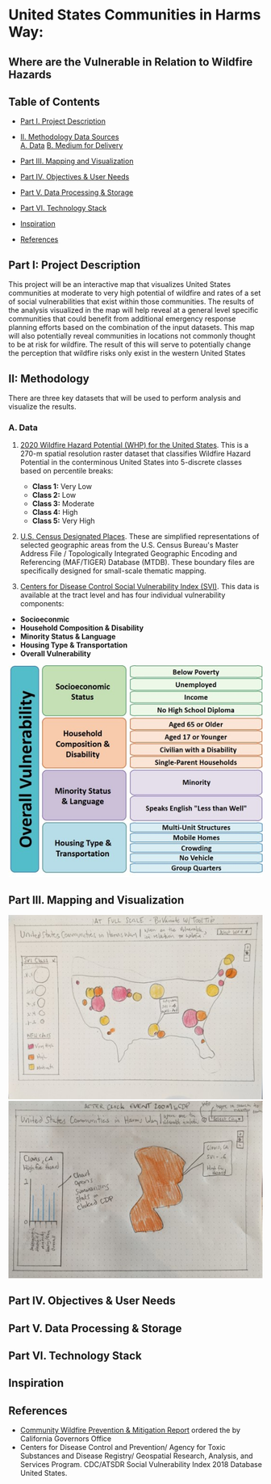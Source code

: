 # United States Communities in Harms Way:
## **Where are the Vulnerable in Relation to Wildfire Hazards**  

<!-- TOC -->

## Table of Contents
- [Part I. Project Description](#part-i-project-summary-proposal)  
- [II. Methodology Data Sources](#II-Methodology)  
    [A. Data](#a-data)
    [B. Medium for Delivery](#b-medium-for-delivery)
 
- [Part III. Mapping and Visualization](#part-iii-mapping-&-visualization)
- [Part IV. Objectives & User Needs](#part-iv-objectives-&-user-needs)
- [Part V. Data Processing & Storage](#part-v-data-processing-&-stograge)
- [Part VI. Technology Stack](#part-vii-technology-stack)
- [Inspiration](#inspiration)
- [References](#references)  

<!-- /TOC -->

## Part I: Project Description 
This project will be an interactive map that visualizes United States communities at moderate to very high potential of wildfire and rates of a set of social vulnerabilities that exist within those communities. The results of the analysis visualized in the map will help reveal at a general level specific communities that could benefit from additional emergency response planning efforts based on the combination of the input datasets. This map will also potentially reveal communities in locations not commonly thought to be at risk for wildfire. The result of this will serve to potentially change the perception that wildfire risks only exist in the western United States

## II: Methodology
There are three key datasets that will be used to perform analysis and visualize the results.

### A. Data

1. [2020 Wildfire Hazard Potential (WHP) for the United States](https://www.fs.usda.gov/rmrs/datasets/wildfire-hazard-potential-united-states-270-m-version-2020-3rd-edition). This is a 270-m spatial resolution raster dataset that classifies Wildfire Hazard Potential in the conterminous United States into 5-discrete classes based on percentile breaks:   
       
    - **Class 1:** Very Low
    - **Class 2:** Low
    - **Class 3:** Moderate
    - **Class 4:** High
    - **Class 5:** Very High  

2. [U.S. Census Designated Places](https://www2.census.gov/geo/tiger/GENZ2020/shp/cb_2020_us_place_500k.zip). These are simplified representations of selected geographic areas from the U.S. Census Bureau's Master Address File / Topologically Integrated Geographic Encoding and Referencing (MAF/TIGER) Database (MTDB). These boundary files are specifically designed for small-scale thematic mapping.    

3. [Centers for Disease Control Social Vulnerability Index (SVI)](https://www.atsdr.cdc.gov/placeandhealth/svi/documentation/SVI_documentation_2018.html). This data is available at the tract level and has four individual vulnerability components:  

- **Socioeconmic**
- **Household Composition & Disability**
- **Minority Status & Language**
- **Housing Type & Transportation**
- **Overall Vulnerability**

![SVI Classes](images/CDC-SVI-Variables.jpg)

## Part III. Mapping and Visualization
![Wire Frame 1](images/wireframe1.jpg)
![Wire Frame 2](images/wireframe2.jpg)


## Part IV. Objectives & User Needs

## Part V. Data Processing & Storage

## Part VI. Technology Stack

## Inspiration

## References
- [Community Wildfire Prevention & Mitigation Report](https://www.fire.ca.gov/media/5584/45-day-report-final.pdf) ordered the by California Governors Office
- Centers for Disease Control and Prevention/ Agency for Toxic Substances and Disease Registry/ Geospatial Research, Analysis, and Services Program. CDC/ATSDR Social Vulnerability Index 2018 Database United States.